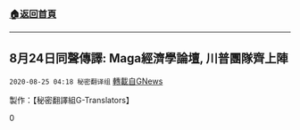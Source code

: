 ###  [:house:返回首頁](https://github.com/ourhimalayas/txt)
---

## 8月24日同聲傳譯: Maga經濟學論壇, 川普團隊齊上陣
`2020-08-25 04:18 秘密翻译组` [轉載自GNews](https://gnews.org/zh-hant/315806/)

製作：【秘密翻譯組G-Translators】

0
